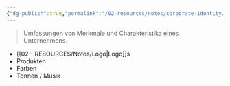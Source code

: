 ```yaml
---
{"dg-publish":true,"permalink":"/02-resources/notes/corporate-identity/","tags":["LF08"],"updated":"2024-08-02T05:25:47.000+02:00"}
---
```


> Umfassungen von Merkmale und Charakteristika eines Unternehmens.

-  [[02 - RESOURCES/Notes/Logo\|Logo]]s
- Produkten
- Farben
- Tonnen / Musik

